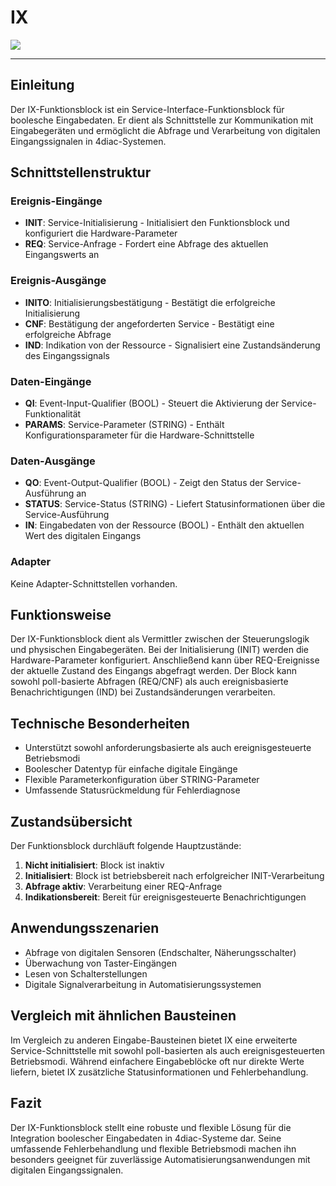 # IX

![](https://user-images.githubusercontent.com/69573151/210780918-7dd9c9fc-17da-4fca-983d-f5d40e91ce47.png)

* * * * * * * * * *

## Einleitung
Der IX-Funktionsblock ist ein Service-Interface-Funktionsblock für boolesche Eingabedaten. Er dient als Schnittstelle zur Kommunikation mit Eingabegeräten und ermöglicht die Abfrage und Verarbeitung von digitalen Eingangssignalen in 4diac-Systemen.

## Schnittstellenstruktur

### **Ereignis-Eingänge**
- **INIT**: Service-Initialisierung - Initialisiert den Funktionsblock und konfiguriert die Hardware-Parameter
- **REQ**: Service-Anfrage - Fordert eine Abfrage des aktuellen Eingangswerts an

### **Ereignis-Ausgänge**
- **INITO**: Initialisierungsbestätigung - Bestätigt die erfolgreiche Initialisierung
- **CNF**: Bestätigung der angeforderten Service - Bestätigt eine erfolgreiche Abfrage
- **IND**: Indikation von der Ressource - Signalisiert eine Zustandsänderung des Eingangssignals

### **Daten-Eingänge**
- **QI**: Event-Input-Qualifier (BOOL) - Steuert die Aktivierung der Service-Funktionalität
- **PARAMS**: Service-Parameter (STRING) - Enthält Konfigurationsparameter für die Hardware-Schnittstelle

### **Daten-Ausgänge**
- **QO**: Event-Output-Qualifier (BOOL) - Zeigt den Status der Service-Ausführung an
- **STATUS**: Service-Status (STRING) - Liefert Statusinformationen über die Service-Ausführung
- **IN**: Eingabedaten von der Ressource (BOOL) - Enthält den aktuellen Wert des digitalen Eingangs

### **Adapter**
Keine Adapter-Schnittstellen vorhanden.

## Funktionsweise
Der IX-Funktionsblock dient als Vermittler zwischen der Steuerungslogik und physischen Eingabegeräten. Bei der Initialisierung (INIT) werden die Hardware-Parameter konfiguriert. Anschließend kann über REQ-Ereignisse der aktuelle Zustand des Eingangs abgefragt werden. Der Block kann sowohl poll-basierte Abfragen (REQ/CNF) als auch ereignisbasierte Benachrichtigungen (IND) bei Zustandsänderungen verarbeiten.

## Technische Besonderheiten
- Unterstützt sowohl anforderungsbasierte als auch ereignisgesteuerte Betriebsmodi
- Boolescher Datentyp für einfache digitale Eingänge
- Flexible Parameterkonfiguration über STRING-Parameter
- Umfassende Statusrückmeldung für Fehlerdiagnose

## Zustandsübersicht
Der Funktionsblock durchläuft folgende Hauptzustände:
1. **Nicht initialisiert**: Block ist inaktiv
2. **Initialisiert**: Block ist betriebsbereit nach erfolgreicher INIT-Verarbeitung
3. **Abfrage aktiv**: Verarbeitung einer REQ-Anfrage
4. **Indikationsbereit**: Bereit für ereignisgesteuerte Benachrichtigungen

## Anwendungsszenarien
- Abfrage von digitalen Sensoren (Endschalter, Näherungsschalter)
- Überwachung von Taster-Eingängen
- Lesen von Schalterstellungen
- Digitale Signalverarbeitung in Automatisierungssystemen

## Vergleich mit ähnlichen Bausteinen
Im Vergleich zu anderen Eingabe-Bausteinen bietet IX eine erweiterte Service-Schnittstelle mit sowohl poll-basierten als auch ereignisgesteuerten Betriebsmodi. Während einfachere Eingabeblöcke oft nur direkte Werte liefern, bietet IX zusätzliche Statusinformationen und Fehlerbehandlung.

## Fazit
Der IX-Funktionsblock stellt eine robuste und flexible Lösung für die Integration boolescher Eingabedaten in 4diac-Systeme dar. Seine umfassende Fehlerbehandlung und flexible Betriebsmodi machen ihn besonders geeignet für zuverlässige Automatisierungsanwendungen mit digitalen Eingangssignalen.
